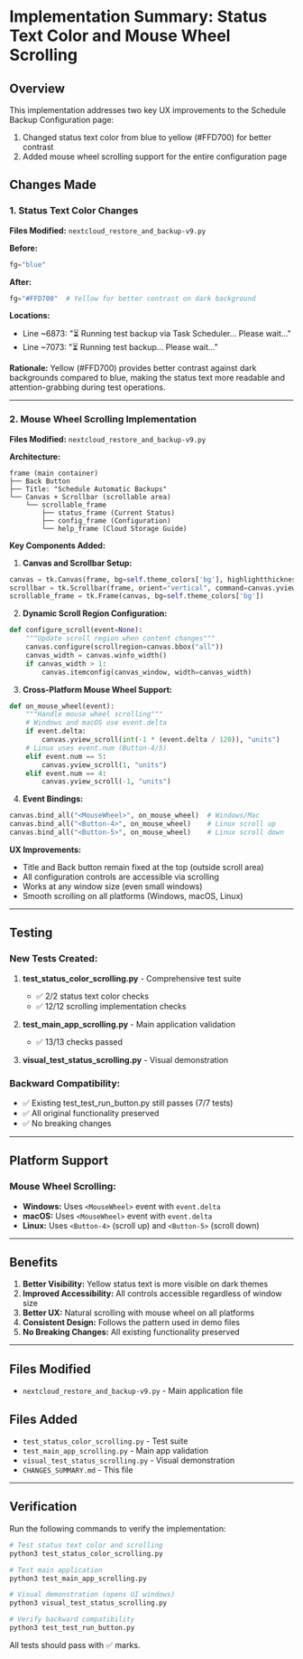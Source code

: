 # Implementation Summary: Status Text Color and Mouse Wheel Scrolling

## Overview
This implementation addresses two key UX improvements to the Schedule Backup Configuration page:
1. Changed status text color from blue to yellow (#FFD700) for better contrast
2. Added mouse wheel scrolling support for the entire configuration page

## Changes Made

### 1. Status Text Color Changes
**Files Modified:** `nextcloud_restore_and_backup-v9.py`

**Before:**
```python
fg="blue"
```

**After:**
```python
fg="#FFD700"  # Yellow for better contrast on dark background
```

**Locations:**
- Line ~6873: "⏳ Running test backup via Task Scheduler... Please wait..."
- Line ~7073: "⏳ Running test backup... Please wait..."

**Rationale:** Yellow (#FFD700) provides better contrast against dark backgrounds compared to blue, making the status text more readable and attention-grabbing during test operations.

---

### 2. Mouse Wheel Scrolling Implementation
**Files Modified:** `nextcloud_restore_and_backup-v9.py`

**Architecture:**
```
frame (main container)
├── Back Button
├── Title: "Schedule Automatic Backups"
└── Canvas + Scrollbar (scrollable area)
    └── scrollable_frame
        ├── status_frame (Current Status)
        ├── config_frame (Configuration)
        └── help_frame (Cloud Storage Guide)
```

**Key Components Added:**

1. **Canvas and Scrollbar Setup:**
```python
canvas = tk.Canvas(frame, bg=self.theme_colors['bg'], highlightthickness=0)
scrollbar = tk.Scrollbar(frame, orient="vertical", command=canvas.yview)
scrollable_frame = tk.Frame(canvas, bg=self.theme_colors['bg'])
```

2. **Dynamic Scroll Region Configuration:**
```python
def configure_scroll(event=None):
    """Update scroll region when content changes"""
    canvas.configure(scrollregion=canvas.bbox("all"))
    canvas_width = canvas.winfo_width()
    if canvas_width > 1:
        canvas.itemconfig(canvas_window, width=canvas_width)
```

3. **Cross-Platform Mouse Wheel Support:**
```python
def on_mouse_wheel(event):
    """Handle mouse wheel scrolling"""
    # Windows and macOS use event.delta
    if event.delta:
        canvas.yview_scroll(int(-1 * (event.delta / 120)), "units")
    # Linux uses event.num (Button-4/5)
    elif event.num == 5:
        canvas.yview_scroll(1, "units")
    elif event.num == 4:
        canvas.yview_scroll(-1, "units")
```

4. **Event Bindings:**
```python
canvas.bind_all("<MouseWheel>", on_mouse_wheel)  # Windows/Mac
canvas.bind_all("<Button-4>", on_mouse_wheel)    # Linux scroll up
canvas.bind_all("<Button-5>", on_mouse_wheel)    # Linux scroll down
```

**UX Improvements:**
- Title and Back button remain fixed at the top (outside scroll area)
- All configuration controls are accessible via scrolling
- Works at any window size (even small windows)
- Smooth scrolling on all platforms (Windows, macOS, Linux)

---

## Testing

### New Tests Created:
1. **test_status_color_scrolling.py** - Comprehensive test suite
   - ✅ 2/2 status text color checks
   - ✅ 12/12 scrolling implementation checks

2. **test_main_app_scrolling.py** - Main application validation
   - ✅ 13/13 checks passed

3. **visual_test_status_scrolling.py** - Visual demonstration

### Backward Compatibility:
- ✅ Existing test_test_run_button.py still passes (7/7 tests)
- ✅ All original functionality preserved
- ✅ No breaking changes

---

## Platform Support

### Mouse Wheel Scrolling:
- **Windows:** Uses `<MouseWheel>` event with `event.delta`
- **macOS:** Uses `<MouseWheel>` event with `event.delta`
- **Linux:** Uses `<Button-4>` (scroll up) and `<Button-5>` (scroll down)

---

## Benefits

1. **Better Visibility:** Yellow status text is more visible on dark themes
2. **Improved Accessibility:** All controls accessible regardless of window size
3. **Better UX:** Natural scrolling with mouse wheel on all platforms
4. **Consistent Design:** Follows the pattern used in demo files
5. **No Breaking Changes:** All existing functionality preserved

---

## Files Modified
- `nextcloud_restore_and_backup-v9.py` - Main application file

## Files Added
- `test_status_color_scrolling.py` - Test suite
- `test_main_app_scrolling.py` - Main app validation
- `visual_test_status_scrolling.py` - Visual demonstration
- `CHANGES_SUMMARY.md` - This file

---

## Verification

Run the following commands to verify the implementation:

```bash
# Test status text color and scrolling
python3 test_status_color_scrolling.py

# Test main application
python3 test_main_app_scrolling.py

# Visual demonstration (opens UI windows)
python3 visual_test_status_scrolling.py

# Verify backward compatibility
python3 test_test_run_button.py
```

All tests should pass with ✅ marks.
